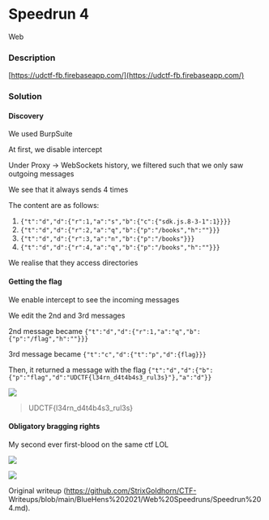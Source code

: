 # Speedrun 4

Web  

### Description  
[https://udctf-fb.firebaseapp.com/](https://udctf-fb.firebaseapp.com/)

  
  
  

### Solution

#### Discovery  
We used BurpSuite  
  
At first, we disable intercept  
  
Under Proxy -> WebSockets history, we filtered such that we only saw outgoing
messages  
  
We see that it always sends 4 times  
  
The content are as follows:  
  
1. `{"t":"d","d":{"r":1,"a":"s","b":{"c":{"sdk.js.8-3-1":1}}}}`  
2. `{"t":"d","d":{"r":2,"a":"q","b":{"p":"/books","h":""}}}`  
3. `{"t":"d","d":{"r":3,"a":"n","b":{"p":"/books"}}}`  
4. `{"t":"d","d":{"r":4,"a":"q","b":{"p":"/books","h":""}}}`

We realise that they access directories  

#### Getting the flag  
We enable intercept to see the incoming messages  
  
We edit the 2nd and 3rd messages  
  
2nd message became `{"t":"d","d":{"r":1,"a":"q","b":{"p":"/flag","h":""}}}`  
  
3rd message became `{"t":"c","d":{"t":"p","d":{flag}}}`  
  
Then, it returned a message with the flag
`{"t":"d","d":{"b":{"p":"flag","d":"UDCTF{l34rn_d4t4b4s3_rul3s}"},"a":"d"}}`  
  
  
![](./Assets/sr4.PNG)  

  
  
> UDCTF{l34rn_d4t4b4s3_rul3s}

  
  
  

#### Obligatory bragging rights  
My second ever first-blood on the same ctf LOL  
  
![](./Assets/nice.PNG)  
  
  
![](./Assets/morelolzzz.PNG)  

Original writeup (https://github.com/StrixGoldhorn/CTF-
Writeups/blob/main/BlueHens%202021/Web%20Speedruns/Speedrun%204.md).